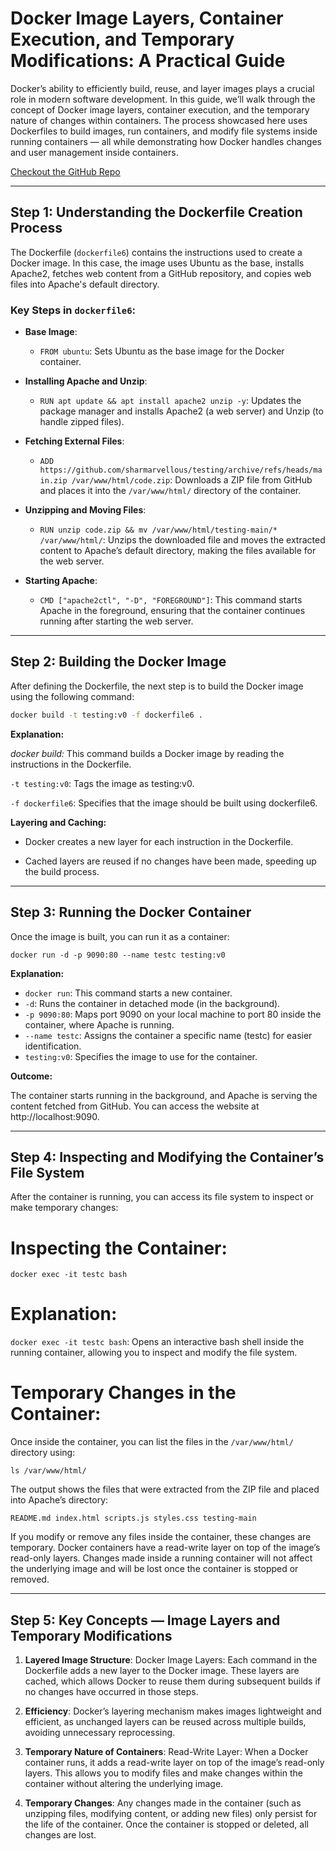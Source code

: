 # Docker Image Layers, Container Execution, and Temporary Modifications: A Practical Guide

Docker’s ability to efficiently build, reuse, and layer images plays a crucial role in modern software development. In this guide, we’ll walk through the concept of Docker image layers, container execution, and the temporary nature of changes within containers. The process showcased here uses Dockerfiles to build images, run containers, and modify file systems inside running containers — all while demonstrating how Docker handles changes and user management inside containers.

[Checkout the GitHub Repo](https://github.com/sharmarvellous/testing)

---

## Step 1: Understanding the Dockerfile Creation Process

The Dockerfile (`dockerfile6`) contains the instructions used to create a Docker image. In this case, the image uses Ubuntu as the base, installs Apache2, fetches web content from a GitHub repository, and copies web files into Apache's default directory.

### Key Steps in `dockerfile6`:

- **Base Image**:
  - `FROM ubuntu`: Sets Ubuntu as the base image for the Docker container.

- **Installing Apache and Unzip**:
  - `RUN apt update && apt install apache2 unzip -y`: Updates the package manager and installs Apache2 (a web server) and Unzip (to handle zipped files).

- **Fetching External Files**:
  - `ADD https://github.com/sharmarvellous/testing/archive/refs/heads/main.zip /var/www/html/code.zip`: Downloads a ZIP file from GitHub and places it into the `/var/www/html/` directory of the container.

- **Unzipping and Moving Files**:
  - `RUN unzip code.zip && mv /var/www/html/testing-main/* /var/www/html/`: Unzips the downloaded file and moves the extracted content to Apache’s default directory, making the files available for the web server.

- **Starting Apache**:
  - `CMD ["apache2ctl", "-D", "FOREGROUND"]`: This command starts Apache in the foreground, ensuring that the container continues running after starting the web server.

---

## Step 2: Building the Docker Image

After defining the Dockerfile, the next step is to build the Docker image using the following command:

```bash
docker build -t testing:v0 -f dockerfile6 .
```

**Explanation:**

*docker build:* This command builds a Docker image by reading the instructions in the Dockerfile.

`-t testing:v0`: Tags the image as testing:v0.

`-f dockerfile6`: Specifies that the image should be built using dockerfile6.

**Layering and Caching:**

- Docker creates a new layer for each instruction in the Dockerfile.

- Cached layers are reused if no changes have been made, speeding up the build process.

---

## Step 3: Running the Docker Container

Once the image is built, you can run it as a container:
```
docker run -d -p 9090:80 --name testc testing:v0
```

**Explanation:**
- `docker run`: This command starts a new container.
- `-d`: Runs the container in detached mode (in the background).
- `-p 9090:80`: Maps port 9090 on your local machine to port 80 inside the container, where Apache is running.
- `--name testc`: Assigns the container a specific name (testc) for easier identification.
- `testing:v0`: Specifies the image to use for the container.

**Outcome:**

The container starts running in the background, and Apache is serving the content fetched from GitHub. You can access the website at http://localhost:9090.

---

## Step 4: Inspecting and Modifying the Container’s File System

After the container is running, you can access its file system to inspect or make temporary changes:

# Inspecting the Container:

```
docker exec -it testc bash
```

# Explanation:

`docker exec -it testc bash`: Opens an interactive bash shell inside the running container, allowing you to inspect and modify the file system.

# Temporary Changes in the Container:

Once inside the container, you can list the files in the `/var/www/html/` directory using:

```ls /var/www/html/```

The output shows the files that were extracted from the ZIP file and placed into Apache’s directory:

```README.md index.html scripts.js styles.css testing-main```

If you modify or remove any files inside the container, these changes are temporary. Docker containers have a read-write layer on top of the image’s read-only layers. Changes made inside a running container will not affect the underlying image and will be lost once the container is stopped or removed.

---

## Step 5: Key Concepts — Image Layers and Temporary Modifications

1. **Layered Image Structure**: Docker Image Layers: Each command in the Dockerfile adds a new layer to the Docker image. These layers are cached, which allows Docker to reuse them during subsequent builds if no changes have occurred in those steps.

2. **Efficiency**: Docker’s layering mechanism makes images lightweight and efficient, as unchanged layers can be reused across multiple builds, avoiding unnecessary reprocessing.

3. **Temporary Nature of Containers**: Read-Write Layer: When a Docker container runs, it adds a read-write layer on top of the image’s read-only layers. This allows you to modify files and make changes within the container without altering the underlying image.

4. **Temporary Changes**: Any changes made in the container (such as unzipping files, modifying content, or adding new files) only persist for the life of the container. Once the container is stopped or deleted, all changes are lost.
